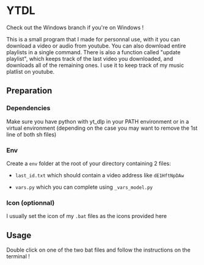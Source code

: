 # YTDL

Check out the Windows branch if you're on Windows !

This is a small program that I made for personnal use, with it you can download a video or audio from youtube.
You can also download entire playlists in a single command.
There is also a function called "update playlist", which keeps track of the last video you downloaded, and downloads all of the remaining ones. I use it to keep track of my music platlist on youtube.

## Preparation

### Dependencies

Make sure you have python with yt_dlp in your PATH environment or in a virtual environment (depending on the case you may want to remove the 1st line of both sh files)

### Env

Create a ```env``` folder at the root of your directory containing 2 files:

- ```last_id.txt``` which should contain a video address like ```dE1HftNpDAw```

- ```vars.py``` which you can complete using ```_vars_model.py```

### Icon (optionnal)

I usually set the icon of my ```.bat``` files as the icons provided here

## Usage

Double click on one of the two bat files and follow the instructions on the terminal !